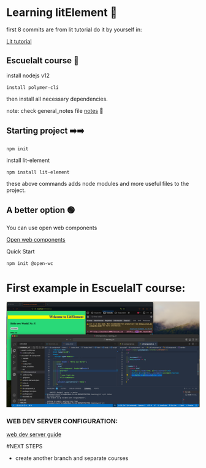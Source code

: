 # Learning litElement 🤠

first 8 commits are from lit tutorial
do it by yourself in:

[Lit tutorial](https://lit.dev/tutorials/intro-to-lit/)

## EscuelaIt course 🌿

install nodejs v12

```
install polymer-cli
```

then install all necessary dependencies.

note: check general_notes file 
[notes](./escuelaIT/general_notes.txt) 👀

## Starting project ➡️➡️
```
npm init
```

install lit-element
```
npm install lit-element
```
these above commands adds node modules and more useful files to the project.

## A better option 🟢

You can use open web components

[Open web components](https://open-wc.org/guides/)

Quick Start
```
npm init @open-wc
```

# First example in EscuelaIT course:
![](./assets/evidences/evidence01.png)


### WEB DEV SERVER CONFIGURATION:

[web dev server guide](./curso-lit/readme.md)


#NEXT STEPS
  - create another branch and separate courses
